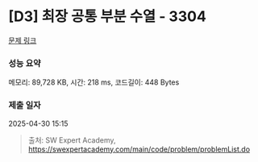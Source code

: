 # [D3] 최장 공통 부분 수열 - 3304 

[문제 링크](https://swexpertacademy.com/main/code/problem/problemDetail.do?contestProbId=AWBOHEx66kIDFAWr) 

### 성능 요약

메모리: 89,728 KB, 시간: 218 ms, 코드길이: 448 Bytes

### 제출 일자

2025-04-30 15:15



> 출처: SW Expert Academy, https://swexpertacademy.com/main/code/problem/problemList.do